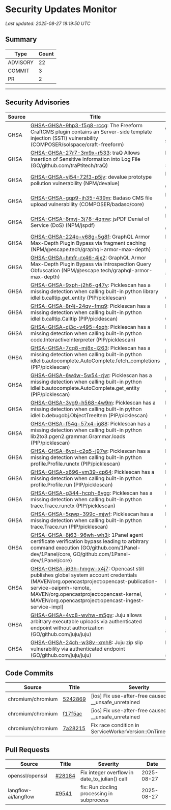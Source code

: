 # Security Updates Monitor

*Last updated: 2025-08-27 18:19:50 UTC*

## Summary
| Type | Count |
|------|-------|
| ADVISORY | 22 |
| COMMIT | 3 |
| PR | 2 |

---

## Security Advisories

| Source | Title | Severity | Date |
|--------|-------|----------|------|
| GHSA | [GHSA-GHSA-9hp3-f5g8-rccg](https://github.com/advisories/GHSA-9hp3-f5g8-rccg): The Freeform CraftCMS plugin contains an Server-side template injection (SSTI) vulnerability (COMPOSER/solspace/craft-freeform) | CRITICAL (CVSS: 9.8) | 2025-08-27 |
| GHSA | [GHSA-GHSA-27r7-3m9x-r533](https://github.com/advisories/GHSA-27r7-3m9x-r533): traQ Allows Insertion of Sensitive Information into Log File (GO/github.com/traPtitech/traQ) | MODERATE (CVSS: 5.9) | 2025-08-26 |
| GHSA | [GHSA-GHSA-vj54-72f3-p5jv](https://github.com/advisories/GHSA-vj54-72f3-p5jv): devalue prototype pollution vulnerability (NPM/devalue) | HIGH (CVSS: 0.0) | 2025-08-26 |
| GHSA | [GHSA-GHSA-gqp9-jh35-439m](https://github.com/advisories/GHSA-gqp9-jh35-439m): Badaso CMS file upload vulnerability (COMPOSER/badaso/core) | HIGH (CVSS: 0.0) | 2025-08-26 |
| GHSA | [GHSA-GHSA-8mvj-3j78-4qmw](https://github.com/advisories/GHSA-8mvj-3j78-4qmw): jsPDF Denial of Service (DoS) (NPM/jspdf) | HIGH (CVSS: 0.0) | 2025-08-26 |
| GHSA | [GHSA-GHSA-224p-v68g-5g8f](https://github.com/advisories/GHSA-224p-v68g-5g8f): GraphQL Armor Max-Depth Plugin Bypass via fragment caching (NPM/@escape.tech/graphql-armor-max-depth) | MODERATE (CVSS: 5.3) | 2025-08-26 |
| GHSA | [GHSA-GHSA-hmfr-rx46-4jx2](https://github.com/advisories/GHSA-hmfr-rx46-4jx2): GraphQL Armor Max-Depth Plugin Bypass via Introspection Query Obfuscation (NPM/@escape.tech/graphql-armor-max-depth) | MODERATE (CVSS: 5.3) | 2025-08-26 |
| GHSA | [GHSA-GHSA-9xph-j2h6-g47v](https://github.com/advisories/GHSA-9xph-j2h6-g47v): Picklescan has a missing detection when calling built-in python library idlelib.calltip.get_entity (PIP/picklescan) | MODERATE (CVSS: 0.0) | 2025-08-26 |
| GHSA | [GHSA-GHSA-8r4j-24qv-fmq9](https://github.com/advisories/GHSA-8r4j-24qv-fmq9): Picklescan has a missing detection when calling built-in python idlelib.calltip.Calltip (PIP/picklescan) | MODERATE (CVSS: 0.0) | 2025-08-26 |
| GHSA | [GHSA-GHSA-cj3c-v495-4xqh](https://github.com/advisories/GHSA-cj3c-v495-4xqh): Picklescan has a missing detection when calling built-in python code.InteractiveInterpreter (PIP/picklescan) | MODERATE (CVSS: 0.0) | 2025-08-26 |
| GHSA | [GHSA-GHSA-7cq8-mj8x-j263](https://github.com/advisories/GHSA-7cq8-mj8x-j263): Picklescan has a missing detection when calling built-in python idlelib.autocomplete.AutoComplete.fetch_completions (PIP/picklescan) | MODERATE (CVSS: 0.0) | 2025-08-26 |
| GHSA | [GHSA-GHSA-6w4w-5w54-rjvr](https://github.com/advisories/GHSA-6w4w-5w54-rjvr): Picklescan has a missing detection when calling built-in python idlelib.autocomplete.AutoComplete.get_entity (PIP/picklescan) | MODERATE (CVSS: 0.0) | 2025-08-26 |
| GHSA | [GHSA-GHSA-3vg9-h568-4w9m](https://github.com/advisories/GHSA-3vg9-h568-4w9m): Picklescan has a missing detection when calling built-in python idlelib.debugobj.ObjectTreeItem (PIP/picklescan) | MODERATE (CVSS: 0.0) | 2025-08-26 |
| GHSA | [GHSA-GHSA-f54q-57x4-jg88](https://github.com/advisories/GHSA-f54q-57x4-jg88): Picklescan has a missing detection when calling built-in python lib2to3.pgen2.grammar.Grammar.loads (PIP/picklescan) | MODERATE (CVSS: 0.0) | 2025-08-26 |
| GHSA | [GHSA-GHSA-6vqj-c2q5-j97w](https://github.com/advisories/GHSA-6vqj-c2q5-j97w): Picklescan has a missing detection when calling built-in python profile.Profile.runctx (PIP/picklescan) | MODERATE (CVSS: 0.0) | 2025-08-26 |
| GHSA | [GHSA-GHSA-x696-vm39-cp64](https://github.com/advisories/GHSA-x696-vm39-cp64): Picklescan has a missing detection when calling built-in python profile.Profile.run (PIP/picklescan) | MODERATE (CVSS: 0.0) | 2025-08-26 |
| GHSA | [GHSA-GHSA-g344-hcph-8vgg](https://github.com/advisories/GHSA-g344-hcph-8vgg): Picklescan has a missing detection when calling built-in python trace.Trace.runctx (PIP/picklescan) | MODERATE (CVSS: 0.0) | 2025-08-26 |
| GHSA | [GHSA-GHSA-5qwp-399c-mjwf](https://github.com/advisories/GHSA-5qwp-399c-mjwf): Picklescan has a missing detection when calling built-in python trace.Trace.run (PIP/picklescan) | MODERATE (CVSS: 0.0) | 2025-08-26 |
| GHSA | [GHSA-GHSA-8j63-96wh-wh3j](https://github.com/advisories/GHSA-8j63-96wh-wh3j): 1Panel agent certificate verification bypass leading to arbitrary command execution (GO/github.com/1Panel-dev/1Panel/core, GO/github.com/1Panel-dev/1Panel/core) | HIGH (CVSS: 8.1) | 2025-08-01 |
| GHSA | [GHSA-GHSA-j63h-hmgw-x4j7](https://github.com/advisories/GHSA-j63h-hmgw-x4j7): Opencast still publishes global system account credentials  (MAVEN/org.opencastproject:opencast-publication-service-oaipmh-remote, MAVEN/org.opencastproject:opencast-kernel, MAVEN/org.opencastproject:opencast-ingest-service-impl) | MODERATE (CVSS: 6.5) | 2025-07-25 |
| GHSA | [GHSA-GHSA-4vc8-wvhw-m5gv](https://github.com/advisories/GHSA-4vc8-wvhw-m5gv): Juju allows arbitrary executable uploads via authenticated endpoint without authorization (GO/github.com/juju/juju) | HIGH (CVSS: 8.8) | 2025-07-09 |
| GHSA | [GHSA-GHSA-24ch-w38v-xmh8](https://github.com/advisories/GHSA-24ch-w38v-xmh8): Juju zip slip vulnerability via authenticated endpoint (GO/github.com/juju/juju) | HIGH (CVSS: 8.8) | 2025-07-09 |

## Code Commits

| Source | Title | Severity | Date |
|--------|-------|----------|------|
| chromium/chromium | [5242869](https://github.com/chromium/chromium/commit/524286931756a9df944a0915172d1384db01e5ca) | [ios] Fix use-after-free caused by __unsafe_unretained | 2025-08-27 |
| chromium/chromium | [f17f5ac](https://github.com/chromium/chromium/commit/f17f5ac4eb340722d5ff61e60cd6efd98fbab83b) | [ios] Fix use-after-free caused by __unsafe_unretained | 2025-08-27 |
| chromium/chromium | [7a28215](https://github.com/chromium/chromium/commit/7a2821580c0fd65387c70d432017e31881a90c51) | Fix race condition in ServiceWorkerVersion::OnTimeoutTimer | 2025-08-27 |

## Pull Requests

| Source | Title | Severity | Date |
|--------|-------|----------|------|
| openssl/openssl | [#28184](https://github.com/openssl/openssl/pull/28184) | Fix integer overflow in date_to_julian() call | 2025-08-27 |
| langflow-ai/langflow | [#9541](https://github.com/langflow-ai/langflow/pull/9541) | fix: Run docling processing in subprocess | 2025-08-27 |

